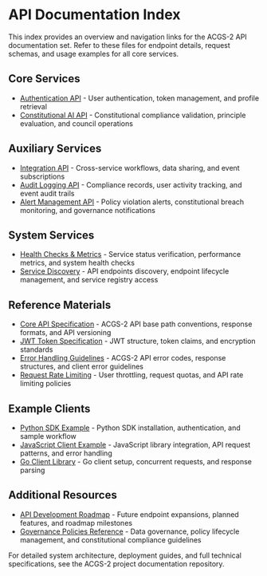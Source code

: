 # API Documentation Index

This index provides an overview and navigation links for the ACGS-2 API documentation set. Refer to these files for endpoint details, request schemas, and usage examples for all core services.

## Core Services

* [Authentication API](authentication.md) - User authentication, token management, and profile retrieval
* [Constitutional AI API](constitutional-ai.md) - Constitutional compliance validation, principle evaluation, and council operations

## Auxiliary Services

* [Integration API](integration.md) - Cross-service workflows, data sharing, and event subscriptions
* [Audit Logging API](audit-logging.md) - Compliance records, user activity tracking, and event audit trails
* [Alert Management API](alert-management.md) - Policy violation alerts, constitutional breach monitoring, and governance notifications

## System Services

* [Health Checks & Metrics](health-metrics.md) - Service status verification, performance metrics, and system health checks
* [Service Discovery](service-discovery.md) - API endpoints discovery, endpoint lifecycle management, and service registry access

## Reference Materials

* [Core API Specification](core-api-spec.md) - ACGS-2 API base path conventions, response formats, and API versioning
* [JWT Token Specification](jwt-spec.md) - JWT structure, token claims, and encryption standards
* [Error Handling Guidelines](error-handling.md) - ACGS-2 API error codes, response structures, and client error guidelines
* [Request Rate Limiting](rate-limiting.md) - User throttling, request quotas, and API rate limiting policies

## Example Clients

* [Python SDK Example](clients/python-sdk.md) - Python SDK installation, authentication, and sample workflow
* [JavaScript Client Example](clients/javascript-client.md) - JavaScript library integration, API request patterns, and error handling
* [Go Client Library](clients/go-client.md) - Go client setup, concurrent requests, and response parsing

## Additional Resources

* [API Development Roadmap](api-roadmap.md) - Future endpoint expansions, planned features, and roadmap milestones
* [Governance Policies Reference](policies/governance.md) - Data governance, policy lifecycle management, and constitutional compliance guidelines

For detailed system architecture, deployment guides, and full technical specifications, see the ACGS-2 project documentation repository.